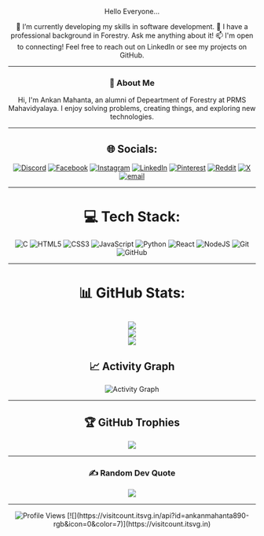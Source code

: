 <div align="center">

Hello Everyone...

🔭 I’m currently developing my skills in software development.
💬 I have a professional background in Forestry. Ask me anything about it!
📫 I'm open to connecting! Feel free to reach out on LinkedIn or see my projects on GitHub.

---

### 👋 About Me
Hi, I'm Ankan Mahanta, an alumni of Depeartment of Forestry at PRMS Mahavidyalaya. I enjoy solving problems, creating things, and exploring new technologies.

---

## 🌐 Socials:
[![Discord](https://img.shields.io/badge/Discord-%237289DA.svg?logo=discord&logoColor=white)](https://discord.gg/[YourUsername]) 
[![Facebook](https://img.shields.io/badge/Facebook-%231877F2.svg?logo=Facebook&logoColor=white)](https://facebook.com/[YourUsername]) 
[![Instagram](https://img.shields.io/badge/Instagram-%23E4405F.svg?logo=Instagram&logoColor=white)](https://instagram.com/[YourUsername]) 
[![LinkedIn](https://img.shields.io/badge/LinkedIn-%230077B5.svg?logo=linkedin&logoColor=white)](https://linkedin.com/in/[YourUsername]) 
[![Pinterest](https://img.shields.io/badge/Pinterest-%23E60023.svg?logo=Pinterest&logoColor=white)](https://pinterest.com/[YourUsername]/) 
[![Reddit](https://img.shields.io/badge/Reddit-%23FF4500.svg?logo=Reddit&logoColor=white)](https://reddit.com/user/[YourUsername]) 
[![X](https://img.shields.io/badge/X-black.svg?logo=X&logoColor=white)](https://x.com/[YourUsername]) 
[![email](https://img.shields.io/badge/Email-D14836?logo=gmail&logoColor=white)](mailto:[youremail@gmail.com])

---

# 💻 Tech Stack:
![C](https://img.shields.io/badge/c-%2300599C.svg?style=plastic&logo=c&logoColor=white) 
![HTML5](https://img.shields.io/badge/html5-%23E34F26.svg?style=plastic&logo=html5&logoColor=white) 
![CSS3](https://img.shields.io/badge/css3-%231572B6.svg?style=plastic&logo=css3&logoColor=white)
![JavaScript](https://img.shields.io/badge/javascript-%23323330.svg?style=plastic&logo=javascript&logoColor=%23F7DF1E) 
![Python](https://img.shields.io/badge/python-3670A0?style=plastic&logo=python&logoColor=ffdd54)
![React](https://img.shields.io/badge/react-%2320232a.svg?style=plastic&logo=react&logoColor=%2361DAFB)
![NodeJS](https://img.shields.io/badge/node.js-6DA55F?style=plastic&logo=node.js&logoColor=white)
![Git](https://img.shields.io/badge/git-%23F05033.svg?style=plastic&logo=git&logoColor=white) 
![GitHub](https://img.shields.io/badge/github-%23121011.svg?style=plastic&logo=github&logoColor=white)

---

# 📊 GitHub Stats:
![](https://github-readme-stats.vercel.app/api/top-langs/?username=ankanmahanta890-rgb&theme=aura&hide_border=false&include_all_commits=false&count_private=false&layout=compact)<br/>
![](https://github-readme-stats.vercel.app/api?username=ankanmahanta890-rgb&theme=aura&hide_border=false&include_all_commits=false&count_private=false)<br/>
![](https://github-readme-streak-stats.herokuapp.com/?user=ankanmahanta890-rgb&theme=aura&hide_border=false)<br/>
---

## 📈 Activity Graph
<img src="https://github-readme-activity-graph.vercel.app/graph?username=ankanmahanta890-rgb&theme=react-dark&hide_border=true" alt="Activity Graph"/>

---

## 🏆 GitHub Trophies
![](https://github-profile-trophy.vercel.app/?username=ankanmahanta890-rgb&theme=neon&no-frame=false&no-bg=false&margin-w=4)

---

### ✍️ Random Dev Quote
![](https://quotes-github-readme.vercel.app/api?type=horizontal&theme=dark)

---

<img src="https://komarev.com/ghpvc/?username=ankanmahanta890-rgb&label=Profile%20views&color=0e75b6&style=flat" alt="Profile Views"/>
[![](https://visitcount.itsvg.in/api?id=ankanmahanta890-rgb&icon=0&color=7)](https://visitcount.itsvg.in)

</div>
